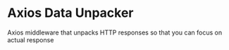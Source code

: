 # Axios Data Unpacker

Axios middleware that unpacks HTTP responses so that you can focus on actual response
